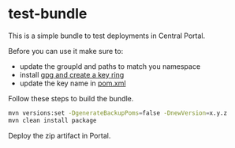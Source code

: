 # test-bundle

This is a simple bundle to test deployments in Central Portal.

Before you can use it make sure to:
  - update the groupId and paths to match you namespace
  - install [gpg and create a key ring](https://central.sonatype.org/publish/requirements/gpg/#sign-files-with-gpgpgp)
  - update the key name in [pom.xml](pom.xml)

Follow these steps to build the bundle.
```bash
mvn versions:set -DgenerateBackupPoms=false -DnewVersion=x.y.z
mvn clean install package
```

Deploy the zip artifact in Portal. 
